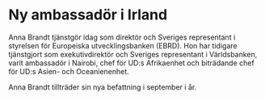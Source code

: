 # Ny ambassadör i Irland

Anna Brandt tjänstgör idag som direktör och Sveriges representant i styrelsen för Europeiska utvecklingsbanken (EBRD). Hon har tidigare tjänstgjort som exekutivdirektör och Sveriges representant i Världsbanken, varit ambassadör i Nairobi, chef för UD:s Afrikaenhet och biträdande chef för UD:s Asien- och Oceanienenhet.

Anna Brandt tillträder sin nya befattning i september i år.
